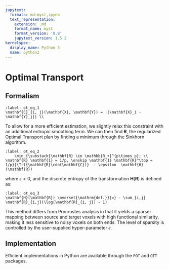 ```yaml
---
jupytext:
  formats: md:myst,ipynb
  text_representation:
    extension: .md
    format_name: myst
    format_version: '0.9'
    jupytext_version: 1.5.2
kernelspec:
  display_name: Python 3
  name: python3
---
```


# Optimal Transport

## Formalism

```{math}
:label: ot_eq_1
\mathbf{C}_{i, j}(\mathbf{X}, \mathbf{Y}) = ||\mathbf{X}_i - \mathbf{Y}_j|| \\
```

To allow for a more efficient estimation, we slightly relax this constraint with an additional entropic smoothing term. We can then find $\mathbf{R}$, the regularized Optimal Transport plan by finding a minimum through the Sinkhorn algorithm.

```{math}
:label: ot_eq_2
    \min_{\substack{\mathbf{R} \in \mathbb{R_+}^{p\times p}; \\ \mathbf{R} \mathbf{1} = 1/p, \enskip \mathbf{1} \mathbf{R}^\top = 1/p}}\Tr({\mathbf{R}\cdot\mathbf{C})}  - \epsilon  \mathbf{H}(\mathbf{R})
```

where $\epsilon > 0$, and  the discrete entropy of the transformation $\mathbf{H}(\mathbf{R})$ is defined as:

```{math}
:label: ot_eq_3
\mathbf{H}(\mathbf{R}) \overset{\mathrm{def.}}{=} - \sum_{i,j} \mathbf{R}_{i,j}(\log(\mathbf{R}_{i, j}) - 1)
```

This method differs from Procrustes analysis in that it yields a sparser mapping between source and target voxels with high functional similarity, making it less sensitive to noisy voxels on both ends. The level of sparsity is controlled by the user-supplied hyper-parameter $\epsilon$.

## Implementation

Efficient implementations in Python are available through the `POT` and `OTT` packages.